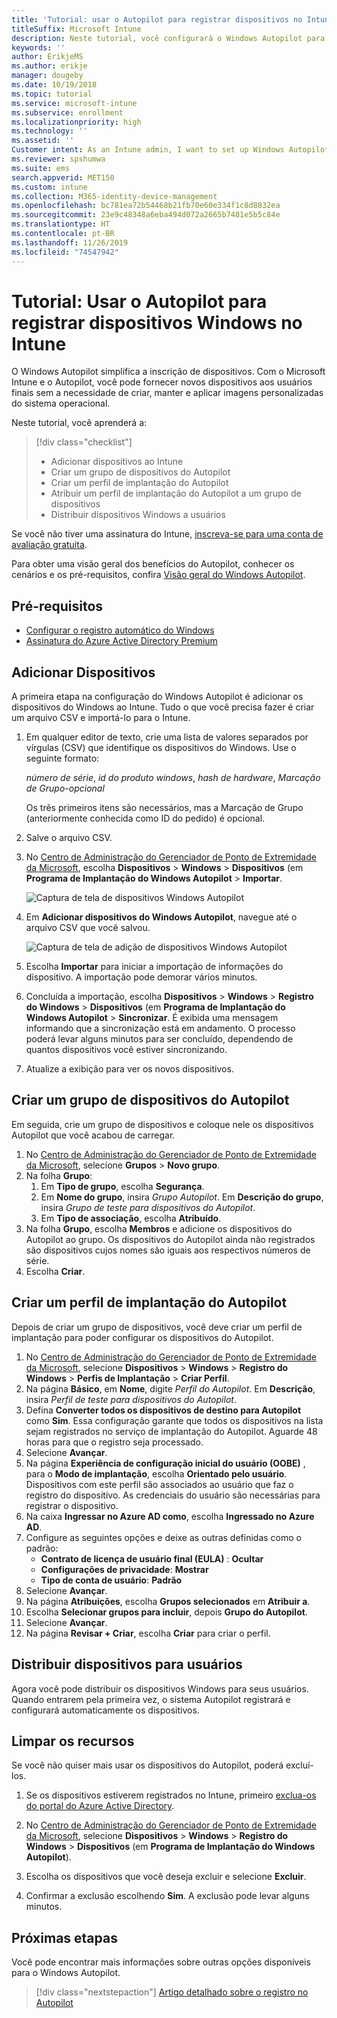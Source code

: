 ```yaml
---
title: 'Tutorial: usar o Autopilot para registrar dispositivos no Intune'
titleSuffix: Microsoft Intune
description: Neste tutorial, você configurará o Windows Autopilot para registrar dispositivos no Intune.
keywords: ''
author: ErikjeMS
ms.author: erikje
manager: dougeby
ms.date: 10/19/2018
ms.topic: tutorial
ms.service: microsoft-intune
ms.subservice: enrollment
ms.localizationpriority: high
ms.technology: ''
ms.assetid: ''
Customer intent: As an Intune admin, I want to set up Windows Autopilot so that users can enroll in Intune.
ms.reviewer: spshumwa
ms.suite: ems
search.appverid: MET150
ms.custom: intune
ms.collection: M365-identity-device-management
ms.openlocfilehash: bc781ea72b54468b21fb70e60e334f1c8d8832ea
ms.sourcegitcommit: 23e9c48348a6eba494d072a2665b7481e5b5c84e
ms.translationtype: HT
ms.contentlocale: pt-BR
ms.lasthandoff: 11/26/2019
ms.locfileid: "74547942"
---
```

# <a name="tutorial-use-autopilot-to-enroll-windows-devices-in-intune"></a>Tutorial: Usar o Autopilot para registrar dispositivos Windows no Intune

O Windows Autopilot simplifica a inscrição de dispositivos. Com o Microsoft Intune e o Autopilot, você pode fornecer novos dispositivos aos usuários finais sem a necessidade de criar, manter e aplicar imagens personalizadas do sistema operacional.

Neste tutorial, você aprenderá a:
> [!div class="checklist"]
> * Adicionar dispositivos ao Intune
> * Criar um grupo de dispositivos do Autopilot
> * Criar um perfil de implantação do Autopilot
> * Atribuir um perfil de implantação do Autopilot a um grupo de dispositivos
> * Distribuir dispositivos Windows a usuários

Se você não tiver uma assinatura do Intune, [inscreva-se para uma conta de avaliação gratuita](../fundamentals/free-trial-sign-up.md).

Para obter uma visão geral dos benefícios do Autopilot, conhecer os cenários e os pré-requisitos, confira [Visão geral do Windows Autopilot](https://docs.microsoft.com/windows/deployment/windows-autopilot/windows-10-autopilot).


## <a name="prerequisites"></a>Pré-requisitos
- [Configurar o registro automático do Windows](../quickstart-setup-auto-enrollment.md)
- [Assinatura do Azure Active Directory Premium](https://docs.microsoft.com/azure/active-directory/active-directory-get-started-premium) <!--&#40;[trial subscription](http://go.microsoft.com/fwlink/?LinkID=816845)&#41;-->


## <a name="add-devices"></a>Adicionar Dispositivos

A primeira etapa na configuração do Windows Autopilot é adicionar os dispositivos do Windows ao Intune. Tudo o que você precisa fazer é criar um arquivo CSV e importá-lo para o Intune.

1. Em qualquer editor de texto, crie uma lista de valores separados por vírgulas (CSV) que identifique os dispositivos do Windows. Use o seguinte formato:
    
    *número de série*, *id do produto windows*, *hash de hardware*, *Marcação de Grupo-opcional*
    
    Os três primeiros itens são necessários, mas a Marcação de Grupo (anteriormente conhecida como ID do pedido) é opcional.

2. Salve o arquivo CSV.

3. No [Centro de Administração do Gerenciador de Ponto de Extremidade da Microsoft](https://go.microsoft.com/fwlink/?linkid=2109431), escolha **Dispositivos** > **Windows** > **Dispositivos**  (em **Programa de Implantação do Windows Autopilot** > **Importar**.

    ![Captura de tela de dispositivos Windows Autopilot](./media/enrollment-autopilot/autopilot-import-device.png)

4. Em **Adicionar dispositivos do Windows Autopilot**, navegue até o arquivo CSV que você salvou.

    ![Captura de tela de adição de dispositivos Windows Autopilot](./media/tutorial-use-autopilot-enroll-devices/autopilot-import-device2.png)

5. Escolha **Importar** para iniciar a importação de informações do dispositivo. A importação pode demorar vários minutos.

4. Concluída a importação, escolha **Dispositivos** > **Windows** > **Registro do Windows** > **Dispositivos** (em **Programa de Implantação do Windows Autopilot** > **Sincronizar**. É exibida uma mensagem informando que a sincronização está em andamento. O processo poderá levar alguns minutos para ser concluído, dependendo de quantos dispositivos você estiver sincronizando.

5. Atualize a exibição para ver os novos dispositivos.

## <a name="create-an-autopilot-device-group"></a>Criar um grupo de dispositivos do Autopilot

Em seguida, crie um grupo de dispositivos e coloque nele os dispositivos Autopilot que você acabou de carregar.

1. No [Centro de Administração do Gerenciador de Ponto de Extremidade da Microsoft](https://go.microsoft.com/fwlink/?linkid=2109431), selecione **Grupos** > **Novo grupo**.
2. Na folha **Grupo**:
    1. Em **Tipo de grupo**, escolha **Segurança**.
    2. Em **Nome do grupo**, insira *Grupo Autopilot*. Em **Descrição do grupo**, insira *Grupo de teste para dispositivos do Autopilot*.
    3. Em **Tipo de associação**, escolha **Atribuído**.
3. Na folha **Grupo**, escolha **Membros** e adicione os dispositivos do Autopilot ao grupo. Os dispositivos do Autopilot ainda não registrados são dispositivos cujos nomes são iguais aos respectivos números de série.
4. Escolha **Criar**.  

## <a name="create-an-autopilot-deployment-profile"></a>Criar um perfil de implantação do Autopilot

Depois de criar um grupo de dispositivos, você deve criar um perfil de implantação para poder configurar os dispositivos do Autopilot.

1. No [Centro de Administração do Gerenciador de Ponto de Extremidade da Microsoft](https://go.microsoft.com/fwlink/?linkid=2109431), selecione **Dispositivos** > **Windows** > **Registro do Windows** > **Perfis de Implantação** > **Criar Perfil**.
2. Na página **Básico**, em **Nome**, digite *Perfil do Autopilot*. Em **Descrição**, insira *Perfil de teste para dispositivos do Autopilot*.
3. Defina **Converter todos os dispositivos de destino para Autopilot** como **Sim**. Essa configuração garante que todos os dispositivos na lista sejam registrados no serviço de implantação do Autopilot. Aguarde 48 horas para que o registro seja processado.
4. Selecione **Avançar**.
5. Na página **Experiência de configuração inicial do usuário (OOBE)** , para o **Modo de implantação**, escolha **Orientado pelo usuário**. Dispositivos com este perfil são associados ao usuário que faz o registro do dispositivo. As credenciais do usuário são necessárias para registrar o dispositivo.
6. Na caixa **Ingressar no Azure AD como**, escolha **Ingressado no Azure AD**.
7. Configure as seguintes opções e deixe as outras definidas como o padrão:
    - **Contrato de licença de usuário final (EULA)** : **Ocultar**
    - **Configurações de privacidade**: **Mostrar**
    - **Tipo de conta de usuário**: **Padrão**
8. Selecione **Avançar**.
9. Na página **Atribuições**, escolha **Grupos selecionados** em **Atribuir a**.
10. Escolha **Selecionar grupos para incluir**, depois **Grupo do Autopilot**.
11. Selecione **Avançar**.
12. Na página **Revisar + Criar**, escolha **Criar** para criar o perfil.

## <a name="distribute-devices-to-users"></a>Distribuir dispositivos para usuários

Agora você pode distribuir os dispositivos Windows para seus usuários. Quando entrarem pela primeira vez, o sistema Autopilot registrará e configurará automaticamente os dispositivos. 

## <a name="clean-up-resources"></a>Limpar os recursos

Se você não quiser mais usar os dispositivos do Autopilot, poderá excluí-los.

1. Se os dispositivos estiverem registrados no Intune, primeiro [exclua-os do portal do Azure Active Directory](../remote-actions/devices-wipe.md#delete-devices-from-the-azure-active-directory-portal).

2. No [Centro de Administração do Gerenciador de Ponto de Extremidade da Microsoft](https://go.microsoft.com/fwlink/?linkid=2109431), selecione **Dispositivos** > **Windows** > **Registro do Windows** > **Dispositivos** (em **Programa de Implantação do Windows Autopilot**).

3. Escolha os dispositivos que você deseja excluir e selecione **Excluir**.

4. Confirmar a exclusão escolhendo **Sim**. A exclusão pode levar alguns minutos.

## <a name="next-steps"></a>Próximas etapas

Você pode encontrar mais informações sobre outras opções disponíveis para o Windows Autopilot.

> [!div class="nextstepaction"]
> [Artigo detalhado sobre o registro no Autopilot](enrollment-autopilot.md)


